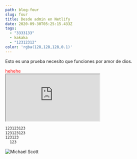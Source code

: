 ```yaml
---
path: blog-four
slug: four
title: Desde admin en Netlify
date: 2020-09-30T05:25:15.433Z
tags:
  - "3333133"
  - kakaka
  - "12312312"
color: 'rgba(128,128,128,0.1)'
---
```

Esto es una prueba necesito que funciones por amor de dios.

<div style="color:red;">hehehe</div>

<iframe src="https://www.baidu.com/"></iframe>

```css
123123123
123123123
123123
  123
```

![Michael Scott](/assets/michael-scott.jpg "World´s best boss")